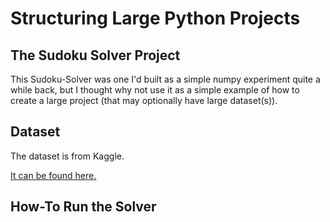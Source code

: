 # Structuring Large Python Projects

## The Sudoku Solver Project

This Sudoku-Solver was one I'd built as a simple numpy experiment quite a while back, but I thought why not use it as a simple example of how to create a large project (that may optionally have large dataset(s)).

## Dataset

The dataset is from Kaggle.

[It can be found here.](https://www.kaggle.com/bryanpark/sudoku)

## How-To Run the Solver
